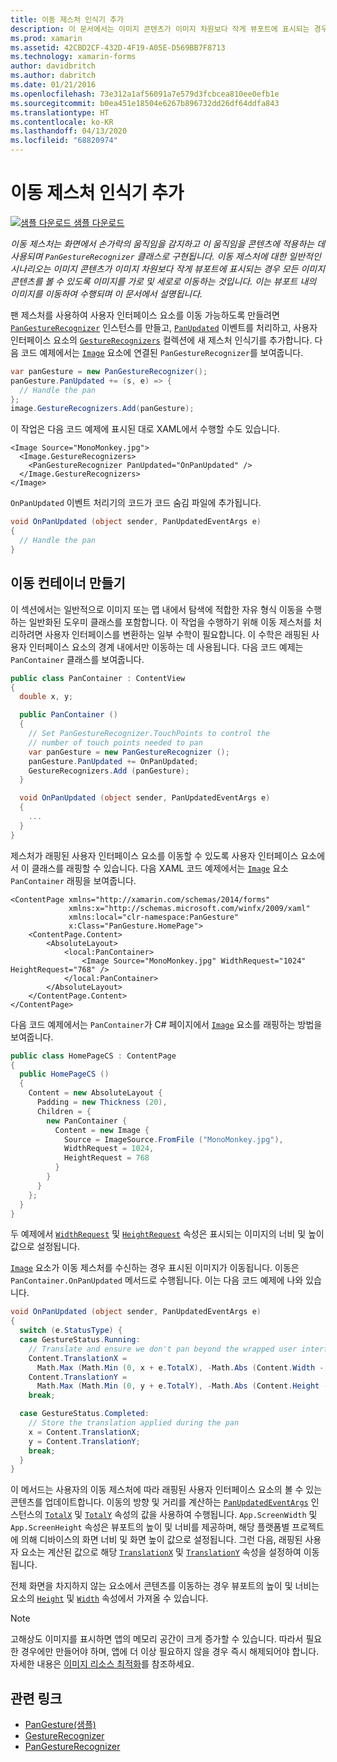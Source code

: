 ```yaml
---
title: 이동 제스처 인식기 추가
description: 이 문서에서는 이미지 콘텐츠가 이미지 차원보다 작게 뷰포트에 표시되는 경우 모든 이미지 콘텐츠를 볼 수 있도록 이동 제스처를 사용하여 이미지를 가로 및 세로로 이동하는 방법을 설명합니다.
ms.prod: xamarin
ms.assetid: 42CBD2CF-432D-4F19-A05E-D569BB7F8713
ms.technology: xamarin-forms
author: davidbritch
ms.author: dabritch
ms.date: 01/21/2016
ms.openlocfilehash: 73e312a1af56091a7e579d3fcbcea810ee0efb1e
ms.sourcegitcommit: b0ea451e18504e6267b896732dd26df64ddfa843
ms.translationtype: HT
ms.contentlocale: ko-KR
ms.lasthandoff: 04/13/2020
ms.locfileid: "68820974"
---
```

# <a name="adding-a-pan-gesture-recognizer"></a>이동 제스처 인식기 추가

[![샘플 다운로드](~/media/shared/download.png) 샘플 다운로드](https://docs.microsoft.com/samples/xamarin/xamarin-forms-samples/workingwithgestures-pangesture)

_이동 제스처는 화면에서 손가락의 움직임을 감지하고 이 움직임을 콘텐츠에 적용하는 데 사용되며 `PanGestureRecognizer` 클래스로 구현됩니다. 이동 제스처에 대한 일반적인 시나리오는 이미지 콘텐츠가 이미지 차원보다 작게 뷰포트에 표시되는 경우 모든 이미지 콘텐츠를 볼 수 있도록 이미지를 가로 및 세로로 이동하는 것입니다. 이는 뷰포트 내의 이미지를 이동하여 수행되며 이 문서에서 설명됩니다._

팬 제스처를 사용하여 사용자 인터페이스 요소를 이동 가능하도록 만들려면 [`PanGestureRecognizer`](xref:Xamarin.Forms.PanGestureRecognizer) 인스턴스를 만들고, [`PanUpdated`](xref:Xamarin.Forms.PanGestureRecognizer.PanUpdated) 이벤트를 처리하고, 사용자 인터페이스 요소의 [`GestureRecognizers`](xref:Xamarin.Forms.View.GestureRecognizers) 컬렉션에 새 제스처 인식기를 추가합니다. 다음 코드 예제에서는 [`Image`](xref:Xamarin.Forms.Image) 요소에 연결된 `PanGestureRecognizer`를 보여줍니다.

```csharp
var panGesture = new PanGestureRecognizer();
panGesture.PanUpdated += (s, e) => {
  // Handle the pan
};
image.GestureRecognizers.Add(panGesture);
```

이 작업은 다음 코드 예제에 표시된 대로 XAML에서 수행할 수도 있습니다.

```xaml
<Image Source="MonoMonkey.jpg">
  <Image.GestureRecognizers>
    <PanGestureRecognizer PanUpdated="OnPanUpdated" />
  </Image.GestureRecognizers>
</Image>
```

`OnPanUpdated` 이벤트 처리기의 코드가 코드 숨김 파일에 추가됩니다.

```csharp
void OnPanUpdated (object sender, PanUpdatedEventArgs e)
{
  // Handle the pan
}
```

## <a name="creating-a-pan-container"></a>이동 컨테이너 만들기

이 섹션에서는 일반적으로 이미지 또는 맵 내에서 탐색에 적합한 자유 형식 이동을 수행하는 일반화된 도우미 클래스를 포함합니다. 이 작업을 수행하기 위해 이동 제스처를 처리하려면 사용자 인터페이스를 변환하는 일부 수학이 필요합니다. 이 수학은 래핑된 사용자 인터페이스 요소의 경계 내에서만 이동하는 데 사용됩니다. 다음 코드 예제는 `PanContainer` 클래스를 보여줍니다.

```csharp
public class PanContainer : ContentView
{
  double x, y;

  public PanContainer ()
  {
    // Set PanGestureRecognizer.TouchPoints to control the
    // number of touch points needed to pan
    var panGesture = new PanGestureRecognizer ();
    panGesture.PanUpdated += OnPanUpdated;
    GestureRecognizers.Add (panGesture);
  }

  void OnPanUpdated (object sender, PanUpdatedEventArgs e)
  {
    ...
  }
}
```

제스처가 래핑된 사용자 인터페이스 요소를 이동할 수 있도록 사용자 인터페이스 요소에서 이 클래스를 래핑할 수 있습니다. 다음 XAML 코드 예제에서는 [`Image`](xref:Xamarin.Forms.Image) 요소 `PanContainer` 래핑을 보여줍니다.

```xaml
<ContentPage xmlns="http://xamarin.com/schemas/2014/forms"
             xmlns:x="http://schemas.microsoft.com/winfx/2009/xaml"
             xmlns:local="clr-namespace:PanGesture"
             x:Class="PanGesture.HomePage">
    <ContentPage.Content>
        <AbsoluteLayout>
            <local:PanContainer>
                <Image Source="MonoMonkey.jpg" WidthRequest="1024" HeightRequest="768" />
            </local:PanContainer>
        </AbsoluteLayout>
    </ContentPage.Content>
</ContentPage>
```

다음 코드 예제에서는 `PanContainer`가 C# 페이지에서 [`Image`](xref:Xamarin.Forms.Image) 요소를 래핑하는 방법을 보여줍니다.

```csharp
public class HomePageCS : ContentPage
{
  public HomePageCS ()
  {
    Content = new AbsoluteLayout {
      Padding = new Thickness (20),
      Children = {
        new PanContainer {
          Content = new Image {
            Source = ImageSource.FromFile ("MonoMonkey.jpg"),
            WidthRequest = 1024,
            HeightRequest = 768
          }
        }
      }
    };
  }
}
```

두 예제에서 [`WidthRequest`](xref:Xamarin.Forms.VisualElement.WidthRequest) 및 [`HeightRequest`](xref:Xamarin.Forms.VisualElement.HeightRequest) 속성은 표시되는 이미지의 너비 및 높이 값으로 설정됩니다.

[`Image`](xref:Xamarin.Forms.Image) 요소가 이동 제스처를 수신하는 경우 표시된 이미지가 이동됩니다. 이동은 `PanContainer.OnPanUpdated` 메서드로 수행됩니다. 이는 다음 코드 예제에 나와 있습니다.

```csharp
void OnPanUpdated (object sender, PanUpdatedEventArgs e)
{
  switch (e.StatusType) {
  case GestureStatus.Running:
    // Translate and ensure we don't pan beyond the wrapped user interface element bounds.
    Content.TranslationX =
      Math.Max (Math.Min (0, x + e.TotalX), -Math.Abs (Content.Width - App.ScreenWidth));
    Content.TranslationY =
      Math.Max (Math.Min (0, y + e.TotalY), -Math.Abs (Content.Height - App.ScreenHeight));
    break;

  case GestureStatus.Completed:
    // Store the translation applied during the pan
    x = Content.TranslationX;
    y = Content.TranslationY;
    break;
  }
}
```

이 메서드는 사용자의 이동 제스처에 따라 래핑된 사용자 인터페이스 요소의 볼 수 있는 콘텐츠를 업데이트합니다. 이동의 방향 및 거리를 계산하는 [`PanUpdatedEventArgs`](xref:Xamarin.Forms.PanUpdatedEventArgs) 인스턴스의 [`TotalX`](xref:Xamarin.Forms.PanUpdatedEventArgs.TotalX) 및 [`TotalY`](xref:Xamarin.Forms.PanUpdatedEventArgs.TotalY) 속성의 값을 사용하여 수행됩니다. `App.ScreenWidth` 및 `App.ScreenHeight` 속성은 뷰포트의 높이 및 너비를 제공하며, 해당 플랫폼별 프로젝트에 의해 디바이스의 화면 너비 및 화면 높이 값으로 설정됩니다. 그런 다음, 래핑된 사용자 요소는 계산된 값으로 해당 [`TranslationX`](xref:Xamarin.Forms.VisualElement.TranslationX) 및 [`TranslationY`](xref:Xamarin.Forms.VisualElement.TranslationY) 속성을 설정하여 이동됩니다.

전체 화면을 차지하지 않는 요소에서 콘텐츠를 이동하는 경우 뷰포트의 높이 및 너비는 요소의 [`Height`](xref:Xamarin.Forms.VisualElement.Height) 및 [`Width`](xref:Xamarin.Forms.VisualElement.Width) 속성에서 가져올 수 있습니다.

> [!NOTE]
> 고해상도 이미지를 표시하면 앱의 메모리 공간이 크게 증가할 수 있습니다. 따라서 필요한 경우에만 만들어야 하며, 앱에 더 이상 필요하지 않을 경우 즉시 해제되어야 합니다. 자세한 내용은 [이미지 리소스 최적화](~/xamarin-forms/deploy-test/performance.md#optimize-image-resources)를 참조하세요.

## <a name="related-links"></a>관련 링크

- [PanGesture(샘플)](https://docs.microsoft.com/samples/xamarin/xamarin-forms-samples/workingwithgestures-pangesture)
- [GestureRecognizer](xref:Xamarin.Forms.GestureRecognizer)
- [PanGestureRecognizer](xref:Xamarin.Forms.PanGestureRecognizer)
